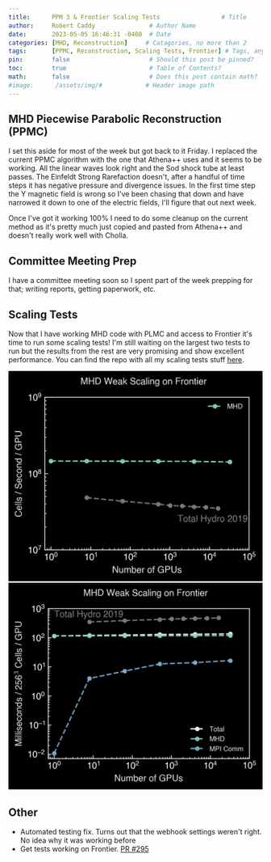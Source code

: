 ```yaml
---
title:      PPM 3 & Frontier Scaling Tests                 # Title
author:     Robert Caddy               # Author Name
date:       2023-05-05 16:46:31 -0400  # Date
categories: [MHD, Reconstruction]     # Catagories, no more than 2
tags:       [PPMC, Reconstruction, Scaling Tests, Frontier] # Tags, any number
pin:        false                      # Should this post be pinned?
toc:        true                       # Table of Contents?
math:       false                      # Does this post contain math?
#image:      /assets/img/#            # Header image path
---
```


## MHD Piecewise Parabolic Reconstruction (PPMC)

I set this aside for most of the week but got back to it Friday. I replaced the current PPMC algorithm with the one that Athena++ uses and it seems to be working. All the linear waves look right and the Sod shock tube at least passes. The Einfeldt Strong Rarefaction doesn't, after a handful of time steps it has negative pressure and divergence issues. In the first time step the Y magnetic field is wrong so I've been chasing that down and have narrowed it down to one of the electric fields, I'll figure that out next week.

Once I've got it working 100% I need to do some cleanup on the current method as it's pretty much just copied and pasted from Athena++ and doesn't really work well with Cholla.

## Committee Meeting Prep

I have a committee meeting soon so I spent part of the week prepping for that; writing reports, getting paperwork, etc.

## Scaling Tests

Now that I have working MHD code with PLMC and access to Frontier it's time to run some scaling tests! I'm still waiting on the largest two tests to run but the results from the rest are very promising and show excellent performance. You can find the repo with all my scaling tests stuff [here](https://github.com/bcaddy/scaling-tests).

![cells_per_second](/assets/img/2023-post-assets/05-May/2023-05-05-cells_per_second.png)
![ms_per_gpu](/assets/img/2023-post-assets/05-May/2023-05-05-ms_per_gpu.png)

## Other

- Automated testing fix. Turns out that the webhook settings weren't right. No idea why it was working before
- Get tests working on Frontier. [PR #295](https://github.com/cholla-hydro/cholla/pull/295)
